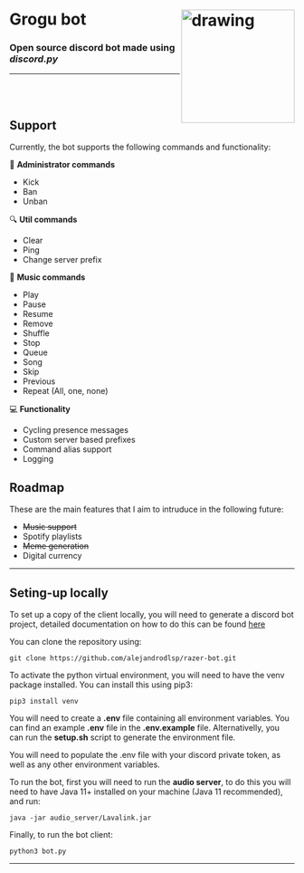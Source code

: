 # Grogu bot <img align="right" src="https://github.com/alejandrodlsp/razer-bot/blob/main/assets/avatar-circle.png?raw=true" alt="drawing" width="200"/>
### Open source discord bot made using *discord.py*

<hr/>
<br>
<br>

## Support

Currently, the bot supports the following commands and functionality:

:wrench: **Administrator commands** 
- Kick 
- Ban
- Unban

:mag: **Util commands**
- Clear
- Ping
- Change server prefix

:musical_keyboard: **Music commands** 
- Play
- Pause
- Resume
- Remove
- Shuffle
- Stop
- Queue
- Song
- Skip
- Previous
- Repeat (All, one, none)

:computer: **Functionality** 
- Cycling presence messages
- Custom server based prefixes
- Command alias support
- Logging

## Roadmap

These are the main features that I aim to intruduce in the following future:

- ~~Music support~~
- Spotify playlists
- ~~Meme generation~~
- Digital currency

<hr/>

## Seting-up locally

To set up a copy of the client locally, you will need to generate a discord bot project, detailed documentation on how to do this can be found [here](https://discordpy.readthedocs.io/en/latest/discord.html)

You can clone the repository using: 

```shell
git clone https://github.com/alejandrodlsp/razer-bot.git
```

To activate the python virtual environment, you will need to have the venv package installed. You can install this using pip3:

```shell
pip3 install venv
```

You will need to create a **.env** file containing all environment variables. You can find an example **.env** file in the **.env.example** file. Alternativelly, you can run the 
**setup.sh** script to generate the environment file.

You will need to populate the .env file with your discord private token, as well as any other environment variables.

To run the bot, first you will need to run the **audio server**, to do this you will need to have Java 11+ installed on your machine (Java 11 recommended), and run:

```shell
java -jar audio_server/Lavalink.jar
```

Finally, to run the bot client:

```shell
python3 bot.py
```
<hr/>
